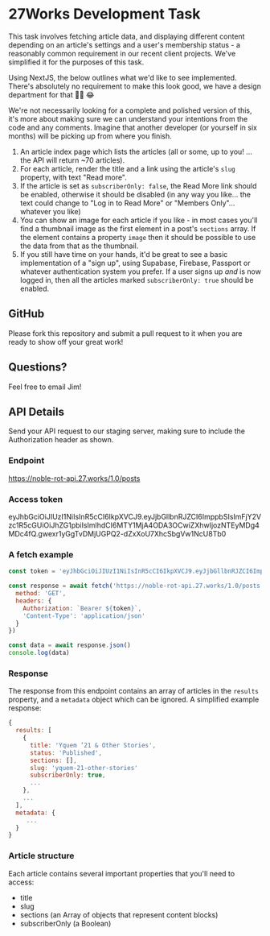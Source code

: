 # 27Works Development Task

This task involves fetching article data, and displaying different content depending on an article's settings and a user's membership status - a reasonably common requirement in our recent client projects. We've simplified it for the purposes of this task.

Using NextJS, the below outlines what we'd like to see implemented. There's absolutely no requirement to make this look good, we have a design department for that :artist: :joy:

We're not necessarily looking for a complete and polished version of this, it's more about making sure we can understand your intentions from the code and any comments. Imagine that another developer (or yourself in six months) will be picking up from where you finish.


1. An article index page which lists the articles (all or some, up to you! ... the API will return ~70 articles).
2. For each article, render the title and a link using the article's `slug` property, with text "Read more".
3. If the article is set as `subscriberOnly: false`, the Read More link should be enabled, otherwise it should be disabled (in any way you like... the text could  change to "Log in to Read More" or "Members Only"... whatever you like)
4. You can show an image for each article if you like - in most cases you'll find a thumbnail image as the first element in a post's `sections` array. If the element contains a property `image` then it should be possible to use the data from that as the thumbnail.
5. If you still have time on your hands, it'd be great to see a basic implementation of a "sign up", using Supabase, Firebase, Passport or whatever authentication system you prefer. If a user signs up _and_ is now logged in, then all the articles marked `subscriberOnly: true` should be enabled.

## GitHub

Please fork this repository and submit a pull request to it when you are ready to show off your great work!

## Questions?

Feel free to email Jim! 

## API Details

Send your API request to our staging server, making sure to include the Authorization header as shown.

### Endpoint
https://noble-rot-api.27.works/1.0/posts

### Access token
eyJhbGciOiJIUzI1NiIsInR5cCI6IkpXVCJ9.eyJjbGllbnRJZCI6ImppbSIsImFjY2Vzc1R5cGUiOiJhZG1pbiIsImlhdCI6MTY1MjA4ODA3OCwiZXhwIjozNTEyMDg4MDc4fQ.gwexr1yGgTvDMjUGPQ2-dZxXoU7XhcSbgVw1NcU8Tb0

### A fetch example

```js
const token = 'eyJhbGciOiJIUzI1NiIsInR5cCI6IkpXVCJ9.eyJjbGllbnRJZCI6ImppbSIsImFjY2Vzc1R5cGUiOiJhZG1pbiIsImlhdCI6MTY1MjA4ODA3OCwiZXhwIjozNTEyMDg4MDc4fQ.gwexr1yGgTvDMjUGPQ2-dZxXoU7XhcSbgVw1NcU8Tb0'

const response = await fetch('https://noble-rot-api.27.works/1.0/posts', {
  method: 'GET',
  headers: {
    Authorization: `Bearer ${token}`,
    'Content-Type': 'application/json'
  }
})

const data = await response.json()
console.log(data)
```

### Response
The response from this endpoint contains an array of articles in the `results` property, and a `metadata` object which can be ignored. A simplified example response:

```js
{
  results: [
    {
      title: 'Yquem ’21 & Other Stories',
      status: 'Published',
      sections: [],
      slug: 'yquem-21-other-stories'
      subscriberOnly: true,
      ...
    },
    ...
  ],
  metadata: {
     ...
  }
}
```

### Article structure
Each article contains several important properties that you'll need to access:

 * title
 * slug
 * sections (an Array of objects that represent content blocks)
 * subscriberOnly (a Boolean)

